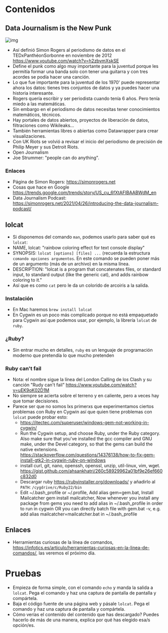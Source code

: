 
# Contenidos


## Data Journalism is the New Punk

![img](//https:/www.retroavangarda.com/wp-content/uploads/2016/03/okladka-london-calling-simonon-clash-elvis-presley-e1460242755720.jpg2 "Portada de London Calling de The Clash homenaje a la portada del primer álbum de Elvis Presley")  

-   Así definió Simon Rogers al periodismo de datos en el TEDxPanthéonSorbonne en noviembre de 2012 <https://www.youtube.com/watch?v=h2zbvmXskSE>
-   Define el punk como algo muy importante para la juventud porque les permitía formar una banda solo con tener una guitarra y con tres acordes se podía hacer una canción.
-   Lo que fue importante para la juventud de los 1970' puede representar ahora los datos: tienes tres conjuntos de datos y ya puedes hacer una historia interesante.
-   Rogers quería escribir y ser periodista cuando tenía 6 años. Pero tenía miedo a las matemáticas.
-   Sin embargo en el periodismo de datos necesitas tener conocimientos matemáticos, técnicos.
-   Hay portales de datos abiertos, proyectos de liberación de datos, filtraciones como Wikileaks&#x2026;
-   También herramientas libres o abiertas como Datawrapper para crear visualizaciones.
-   Con UK Riots se volvió a revisar el inicio del periodismo de precisión de Philip Meyer y sus Detroit Riots.
-   Open Journalism
-   Joe Strummer: "people can do anything".


### Enlaces

-   Página de Simon Rogers: <https://simonrogers.net>
-   Cosas que hace en Google <https://trends.google.com/trends/story/US_cu_6fXtAFIBAABWdM_en>
-   Data Journalism Podcast: <https://simonrogers.net/2021/04/26/introducing-the-data-journalism-podcast/>


## lolcat

-   Si disponemos del comando `man`, podemos usarlo para saber qué es `lolcat`:
-   NAME, lolcat: "rainbow coloring effect for text console display"
-   SYNOPSIS: `lolcat [options] [files] ...` (recuerda la estructura `comando opciones argumentos`. En este comando se pueden poner más de un argumento (más de un archivo) en la misma línea.
-   DESCRIPTION: "lolcat  is  a program that concatenates files, or standard input, to standard output (like the generic cat), and adds rainbow coloring to it."
-   Así que es como `cat` pero le da un colorido de arcoiris a la salida.


### Instalación

-   En Mac haremos `brew install lolcat`
-   En Cygwin es un poco más complicado porque no está empaquetado para Cygwin así que podemos usar, por ejemplo, la librería `lolcat` de `ruby`.


### ¿Ruby?

-   Sin entrar mucho en detalles, `ruby` es un lenguaje de programación moderno que pretendía lo que mucho pretenden


### Ruby can't fail

-   Nota: el nombre sigue la línea del London Calling de los Clash y su canción "Rudy can't fail" <https://www.youtube.com/watch?v=uEK9oK02D1M>
-   No siempre se acierta sobre el terreno y en caliente, pero a veces hay que tomar decisiones.
-   Parece ser que no somos lxs primerxs que experimentamos ciertos problemas con Ruby en Cygwin así que quien tiene problemas con `lolcat` puede probar esto:  
    -   <https://itectec.com/superuser/windows-gem-not-working-in-cygwin/>
    -   Run the Cygwin setup, and choose Ruby, under the Ruby category. Also make sure that you've installed the gcc compiler and GNU make, under the Devel category, so that the gems can build the native extensions. <https://stackoverflow.com/questions/14376138/how-to-fix-gem-install-gtk2-in-cygwin-ruby-on-windows>
    -   install curl, git, nano, openssh, openssl, unzip, util-linux, vim, wget. <https://gist.github.com/ahsankhatri/260c58929962a01bf9e26ef660c832d0>
    -   Descargar ruby <https://rubyinstaller.org/downloads/> y añadirlo al `PATH`: `/cygdrive/c/Ruby22/bin`
    -   Edit ~/.bash\_profile or ~/.profile, Add alias gem=gem.bat, Install Mailcatcher  gem install mailcatcher, Now whenever you install any package from gems you need to add alias in ~/.bash\_profile in order to run in cygwin OR you can directly batch file with gem.bat -v, e.g. add alias mailcatcher=mailcatcher.bat in ~/.bash\_profile


## Enlaces

-   Herramientas curiosas de la línea de comandos, <https://infotics.es/articulo/herramientas-curiosas-en-la-linea-de-comandos/>, las veremos el próximo día.


# Pruebas

-   Empieza de forma simple, con el comando `echo` y manda la salida a `lolcat`. Pega el comando y haz una captura de pantalla de pantalla y compártela.
-   Baja el código fuente de una página web y pásale `lolcat`. Pega el comando y haz una captura de pantalla y compártela.
-   Cómo verías el contenido del contenido que has descargado? Puedes hacerlo de más de una manera, explica por qué has elegido esa/s opción/es.


